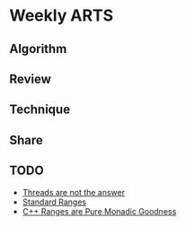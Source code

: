 # Weekly ARTS

## Algorithm

## Review

## Technique

## Share

## TODO

- [Threads are not the answer](http://lucteo.ro/2018/09/02/threads-are-not-the-answer/)
- [Standard Ranges](http://ericniebler.com/2018/12/05/standard-ranges/)
- [C++ Ranges are Pure Monadic Goodness](https://bartoszmilewski.com/2014/10/17/c-ranges-are-pure-monadic-goodness/)